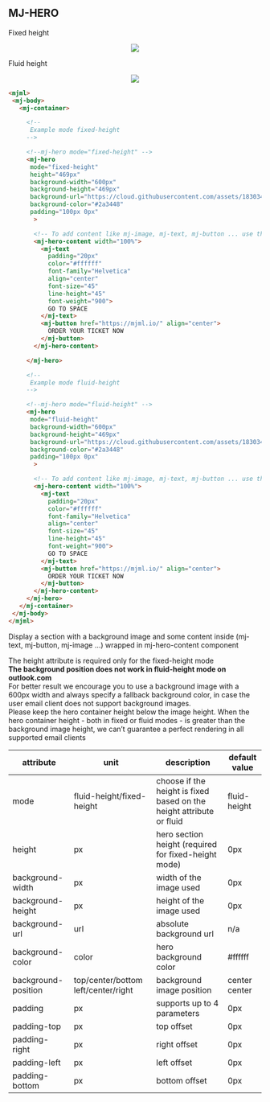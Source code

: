 ## MJ-HERO

Fixed height

<p align="center">
<img src="https://cloud.githubusercontent.com/assets/1830348/15354833/bfe7faaa-1cef-11e6-8d38-15e8951b6636.png" />
</p>

Fluid height

<p align="center">
<img src="https://cloud.githubusercontent.com/assets/1830348/15354867/fc2f404a-1cef-11e6-92ac-92de9e438210.png" />
</p>

``` html
<mjml>
 <mj-body>
   <mj-container>

     <!--
      Example mode fixed-height
     -->

     <!--mj-hero mode="fixed-height" -->
     <mj-hero
      mode="fixed-height"
      height="469px"
      background-width="600px"
      background-height="469px"
      background-url="https://cloud.githubusercontent.com/assets/1830348/15354890/1442159a-1cf0-11e6-92b1-b861dadf1750.jpg"
      background-color="#2a3448"
      padding="100px 0px"
       >

       <!-- To add content like mj-image, mj-text, mj-button ... use the mj-hero-content component -->
       <mj-hero-content width="100%">
         <mj-text
           padding="20px"
           color="#ffffff"
           font-family="Helvetica"
           align="center"
           font-size="45"
           line-height="45"
           font-weight="900">
           GO TO SPACE
         </mj-text>
         <mj-button href="https://mjml.io/" align="center">
           ORDER YOUR TICKET NOW
         </mj-button>
       </mj-hero-content>

     </mj-hero>

     <!--
      Example mode fluid-height
     -->

     <!--mj-hero mode="fluid-height" -->
     <mj-hero
      mode="fluid-height"
      background-width="600px"
      background-height="469px"
      background-url="https://cloud.githubusercontent.com/assets/1830348/15354890/1442159a-1cf0-11e6-92b1-b861dadf1750.jpg"
      background-color="#2a3448"
      padding="100px 0px"
       >

       <!-- To add content like mj-image, mj-text, mj-button ... use the mj-hero-content component -->
       <mj-hero-content width="100%">
         <mj-text
           padding="20px"
           color="#ffffff"
           font-family="Helvetica"
           align="center"
           font-size="45"
           line-height="45"
           font-weight="900">
           GO TO SPACE
         </mj-text>
         <mj-button href="https://mjml.io/" align="center">
           ORDER YOUR TICKET NOW
         </mj-button>
       </mj-hero-content>
     </mj-hero>
   </mj-container>
 </mj-body>
</mjml>
```
Display a section with a background image and some content inside (mj-text, mj-button, mj-image ...) wrapped in mj-hero-content component

<aside class="notice">
The height attribute is required only for the fixed-height mode
</aside>

<aside class="notice">
<span style="font-weight:bold;">The background position does not work in fluid-height mode on outlook.com</span>
</aside>

<aside class="notice">
For better result we encourage you to use a background image with a 600px width and always specify a fallback background color, in case the user email client does not support background images.
</aside>

<aside class="notice">
Please keep the hero container height below the image height. When the hero container height - both in fixed or fluid modes - is greater than the background image height, we can’t guarantee a perfect rendering in all supported email clients
</aside>

attribute           | unit                                | description                                                          | default value
--------------------|-------------------------------------|----------------------------------------------------------------------|--------------
mode                | fluid-height/fixed-height           | choose if the height is fixed based on the height attribute or fluid | fluid-height
height              | px                                  | hero section height (required for fixed-height mode)                 | 0px
background-width    | px                                  | width of the image used                                              | 0px
background-height   | px                                  | height of the image used                                             | 0px
background-url      | url                                 | absolute background url                                              | n/a
background-color    | color                               | hero background color                                                | #ffffff
background-position | top/center/bottom left/center/right | background image position                                            | center center
padding             | px                                  | supports up to 4 parameters                                          | 0px
padding-top         | px                                  | top offset                                                           | 0px
padding-right       | px                                  | right offset                                                         | 0px
padding-left        | px                                  | left offset                                                          | 0px
padding-bottom      | px                                  | bottom offset                                                        | 0px
